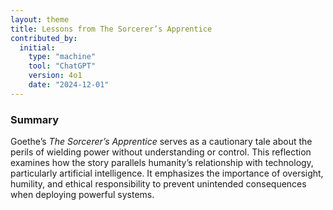 ```yaml
---
layout: theme
title: Lessons from The Sorcerer’s Apprentice
contributed_by:
  initial:
    type: "machine"
    tool: "ChatGPT"
    version: 4o1
    date: "2024-12-01"
---
```


### Summary

Goethe’s *The Sorcerer’s Apprentice* serves as a cautionary tale about the perils of wielding power without understanding or control. This reflection examines how the story parallels humanity’s relationship with technology, particularly artificial intelligence. It emphasizes the importance of oversight, humility, and ethical responsibility to prevent unintended consequences when deploying powerful systems.

